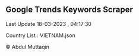 

## Google Trends Keywords Scraper 
 
Last Update 18-03-2023 , 04:17:30

Country List :
VIETNAM.json



© Abdul Muttaqin 
